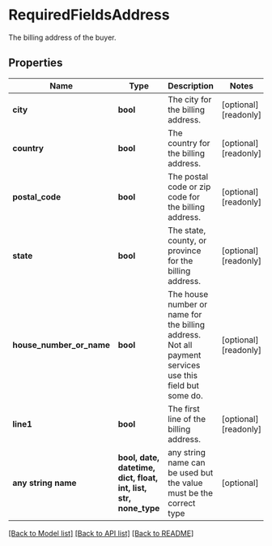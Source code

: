 # RequiredFieldsAddress

The billing address of the buyer.

## Properties
Name | Type | Description | Notes
------------ | ------------- | ------------- | -------------
**city** | **bool** | The city for the billing address. | [optional] [readonly] 
**country** | **bool** | The country for the billing address. | [optional] [readonly] 
**postal_code** | **bool** | The postal code or zip code for the billing address. | [optional] [readonly] 
**state** | **bool** | The state, county, or province for the billing address. | [optional] [readonly] 
**house_number_or_name** | **bool** | The house number or name for the billing address. Not all payment services use this field but some do. | [optional] [readonly] 
**line1** | **bool** | The first line of the billing address. | [optional] [readonly] 
**any string name** | **bool, date, datetime, dict, float, int, list, str, none_type** | any string name can be used but the value must be the correct type | [optional]

[[Back to Model list]](../README.md#documentation-for-models) [[Back to API list]](../README.md#documentation-for-api-endpoints) [[Back to README]](../README.md)



